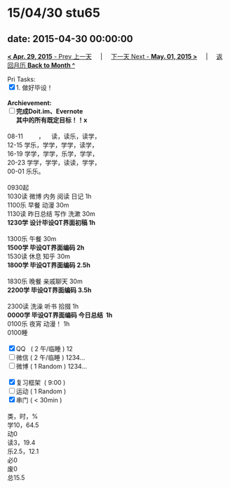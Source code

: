 # 15/04/30 stu65

date: 2015-04-30 00:00:00
---
[**< Apr. 29, 2015** - Prev 上一天](/lifelogs/2015/04/d29.html) &nbsp; &nbsp; | &nbsp; &nbsp; [下一天 Next - **May. 01, 2015 >**](/lifelogs/2015/05/d01.html) &nbsp; &nbsp; |  &nbsp; &nbsp; [返回月历 **Back to Month ^**](/lifelogs/2015/04/index.html)
<br/><div>Pri Tasks:<br clear="none"/><input type="checkbox" checked="true" />1. 做好毕设！</div>	<div><br clear="none"/></div>	<div><strong>Archievement:</strong></div>	<div><strong><input type="checkbox" />完成Doit.im、</strong><strong>Evernote</strong></div>	<div><strong>      其中的</strong><strong>所有</strong><strong>既定目标！！x</strong></div>	<div>		<div><br clear="none"/></div>08-11         ，    读，读乐，读学，<br clear="none"/>12-15 学乐，学学，学学，读学，<br clear="none"/>16-19 学学，学学，乐学，学学，<br clear="none"/>20-23 学学，学学，读读，学学，	</div>	<div>00-01 乐乐。		<div><br clear="none"/></div>0930起<br clear="none"/>1030读 微博 内务 阅读 日记 1h	</div>	<div>1100乐 早餐 动漫 30m</div>	<div>1130读 昨日总结 写作 洗漱 30m</div>	<div><strong>1230学 <span>设计毕设</span>QT界面初稿 1h</strong>		<div><br clear="none"/></div>1300乐 午餐 30m	</div>	<div><strong>1500学 毕设QT界面编码 2h</strong></div>	<div>1530读 休息 知乎 30m</div>	<div><strong>1800学 毕设QT界面编码 2.5h</strong>		<div><br clear="none"/></div>1830乐 晚餐 亲戚聊天 30m	</div>	<div><strong>2200学 毕设QT界面编码 3.5h</strong><br clear="none"/>		<div><br clear="none"/></div>2300读 洗澡 听书 拾掇 1h	</div>	<div><strong>0000学 毕设QT界面编码 今日总结  1h</strong></div>	<div>0100乐 夜宵 动漫！ 1h</div>	<div>0100睡</div>	<div><br clear="none"/></div>	<div><input type="checkbox" checked="true" />QQ   ( 2 午/临睡 ) 12<br clear="none"/><input type="checkbox" />微信 ( 2 午/临睡 ) 1234…</div>	<div><input type="checkbox" />微博 ( 1 Random ) 1234…</div>	<div><br clear="none"/></div>	<div><input type="checkbox" checked="true" />复习框架  ( 9:00 ) <br clear="none"/></div>	<div><input type="checkbox" />运动 ( 1 Random ) </div>	<div><input type="checkbox" checked="true" />串门 ( < 30min ) </div>	<div>		<div><br clear="none"/></div>类，时，%<br clear="none"/>学10，64.5<br clear="none"/>动0<br clear="none"/>读3，19.4<br clear="none"/>乐2.5，12.1<br clear="none"/>必0<br clear="none"/>废0<br clear="none"/>总15.5</div>
